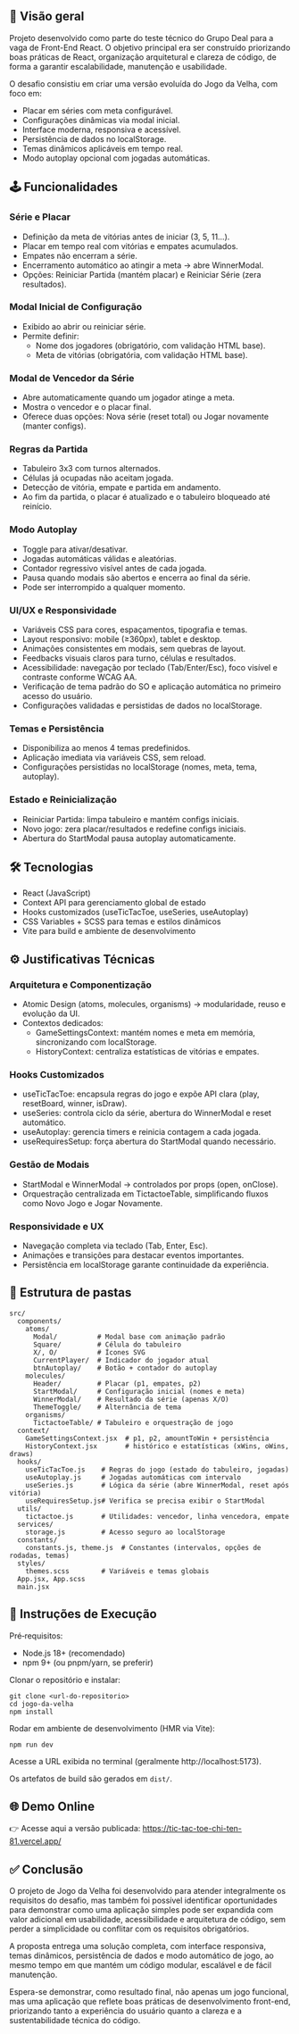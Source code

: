 ## 📌 Visão geral
Projeto desenvolvido como parte do teste técnico do Grupo Deal para a vaga de Front-End React.
O objetivo principal era ser construído priorizando boas práticas de React, organização arquitetural e clareza de código, de forma a garantir escalabilidade, manutenção e usabilidade.

O desafio consistiu em criar uma versão evoluída do Jogo da Velha, com foco em:
- Placar em séries com meta configurável.
- Configurações dinâmicas via modal inicial.
- Interface moderna, responsiva e acessível.
- Persistência de dados no localStorage.
- Temas dinâmicos aplicáveis em tempo real.
- Modo autoplay opcional com jogadas automáticas.

## 🕹️ Funcionalidades

### Série e Placar
- Definição da meta de vitórias antes de iniciar (3, 5, 11…).
- Placar em tempo real com vitórias e empates acumulados.
- Empates não encerram a série.
- Encerramento automático ao atingir a meta → abre WinnerModal.
- Opções: Reiniciar Partida (mantém placar) e Reiniciar Série (zera resultados).

### Modal Inicial de Configuração
- Exibido ao abrir ou reiniciar série.
- Permite definir:
  - Nome dos jogadores (obrigatório, com validação HTML base).
  - Meta de vitórias (obrigatória, com validação HTML base).

### Modal de Vencedor da Série
- Abre automaticamente quando um jogador atinge a meta.
- Mostra o vencedor e o placar final.
- Oferece duas opções: Nova série (reset total) ou Jogar novamente (manter configs).

### Regras da Partida
- Tabuleiro 3x3 com turnos alternados.
- Células já ocupadas não aceitam jogada.
- Detecção de vitória, empate e partida em andamento.
- Ao fim da partida, o placar é atualizado e o tabuleiro bloqueado até reinício.

### Modo Autoplay
- Toggle para ativar/desativar.
- Jogadas automáticas válidas e aleatórias.
- Contador regressivo visível antes de cada jogada.
- Pausa quando modais são abertos e encerra ao final da série.
- Pode ser interrompido a qualquer momento.

### UI/UX e Responsividade
- Variáveis CSS para cores, espaçamentos, tipografia e temas.
- Layout responsivo: mobile (≥360px), tablet e desktop.
- Animações consistentes em modais, sem quebras de layout.
- Feedbacks visuais claros para turno, células e resultados.
- Acessibilidade: navegação por teclado (Tab/Enter/Esc), foco visível e contraste conforme WCAG AA.
- Verificação de tema padrão do SO e aplicação automática no primeiro acesso do usuário.
- Configurações validadas e persistidas de dados no localStorage.

### Temas e Persistência
- Disponibiliza ao menos 4 temas predefinidos.
- Aplicação imediata via variáveis CSS, sem reload.
- Configurações persistidas no localStorage (nomes, meta, tema, autoplay).

### Estado e Reinicialização
- Reiniciar Partida: limpa tabuleiro e mantém configs iniciais.
- Novo jogo: zera placar/resultados e redefine configs iniciais.
- Abertura do StartModal pausa autoplay automaticamente.

## 🛠️ Tecnologias

- React (JavaScript)
- Context API para gerenciamento global de estado
- Hooks customizados (useTicTacToe, useSeries, useAutoplay)
- CSS Variables + SCSS para temas e estilos dinâmicos
- Vite para build e ambiente de desenvolvimento

## ⚙️ Justificativas Técnicas

### Arquitetura e Componentização
- Atomic Design (atoms, molecules, organisms) → modularidade, reuso e evolução da UI.
- Contextos dedicados:
  - GameSettingsContext: mantém nomes e meta em memória, sincronizando com localStorage.
  - HistoryContext: centraliza estatísticas de vitórias e empates.

### Hooks Customizados
- useTicTacToe: encapsula regras do jogo e expõe API clara (play, resetBoard, winner, isDraw).
- useSeries: controla ciclo da série, abertura do WinnerModal e reset automático.
- useAutoplay: gerencia timers e reinicia contagem a cada jogada.
- useRequiresSetup: força abertura do StartModal quando necessário.

### Gestão de Modais
- StartModal e WinnerModal → controlados por props (open, onClose).
- Orquestração centralizada em TictactoeTable, simplificando fluxos como Novo Jogo e Jogar Novamente.

### Responsividade e UX
- Navegação completa via teclado (Tab, Enter, Esc).
- Animações e transições para destacar eventos importantes.
- Persistência em localStorage garante continuidade da experiência.

## 📂 Estrutura de pastas

```
src/
  components/
    atoms/            
      Modal/          # Modal base com animação padrão
      Square/         # Célula do tabuleiro
      X/, O/          # Ícones SVG
      CurrentPlayer/  # Indicador do jogador atual
      btnAutoplay/    # Botão + contador do autoplay
    molecules/      
      Header/         # Placar (p1, empates, p2)
      StartModal/     # Configuração inicial (nomes e meta)
      WinnerModal/    # Resultado da série (apenas X/O)
      ThemeToggle/    # Alternância de tema
    organisms/
      TictactoeTable/ # Tabuleiro e orquestração de jogo
  context/
    GameSettingsContext.jsx  # p1, p2, amountToWin + persistência
    HistoryContext.jsx       # histórico e estatísticas (xWins, oWins, draws)
  hooks/
    useTicTacToe.js    # Regras do jogo (estado do tabuleiro, jogadas)
    useAutoplay.js     # Jogadas automáticas com intervalo
    useSeries.js       # Lógica da série (abre WinnerModal, reset após vitória)
    useRequiresSetup.js# Verifica se precisa exibir o StartModal
  utils/
    tictactoe.js       # Utilidades: vencedor, linha vencedora, empate
  services/
    storage.js         # Acesso seguro ao localStorage
  constants/
    constants.js, theme.js  # Constantes (intervalos, opções de rodadas, temas)
  styles/
    themes.scss        # Variáveis e temas globais
  App.jsx, App.scss
  main.jsx
```

## 🚀 Instruções de Execução

Pré‑requisitos:
- Node.js 18+ (recomendado)
- npm 9+ (ou pnpm/yarn, se preferir)

Clonar o repositório e instalar:

```
git clone <url-do-repositorio>
cd jogo-da-velha
npm install
```

Rodar em ambiente de desenvolvimento (HMR via Vite):

```
npm run dev
```

Acesse a URL exibida no terminal (geralmente http://localhost:5173).

Os artefatos de build são gerados em `dist/`.

## 🌐 Demo Online

👉 Acesse aqui a versão publicada: https://tic-tac-toe-chi-ten-81.vercel.app/

## ✅ Conclusão

O projeto de Jogo da Velha foi desenvolvido para atender integralmente os requisitos do desafio, mas também foi possível identificar oportunidades para demonstrar como uma aplicação simples pode ser expandida com valor adicional em usabilidade, acessibilidade e arquitetura de código, sem perder a simplicidade ou conflitar com os requisitos obrigatórios.

A proposta entrega uma solução completa, com interface responsiva, temas dinâmicos, persistência de dados e modo automático de jogo, ao mesmo tempo em que mantém um código modular, escalável e de fácil manutenção.

Espera-se demonstrar, como resultado final, não apenas um jogo funcional, mas uma aplicação que reflete boas práticas de desenvolvimento front-end, priorizando tanto a experiência do usuário quanto a clareza e a sustentabilidade técnica do código.
